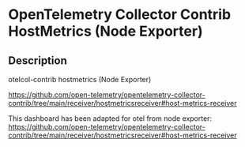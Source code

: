 # OpenTelemetry Collector Contrib HostMetrics (Node Exporter)

## Description
otelcol-contrib hostmetrics (Node Exporter)

https://github.com/open-telemetry/opentelemetry-collector-contrib/tree/main/receiver/hostmetricsreceiver#host-metrics-receiver

This dashboard has been adapted for otel from node exporter: https://github.com/open-telemetry/opentelemetry-collector-contrib/tree/main/receiver/hostmetricsreceiver#host-metrics-receiver

